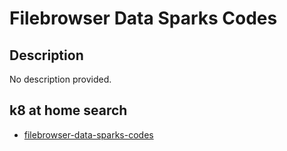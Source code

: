 # Filebrowser Data Sparks Codes

## Description

No description provided.

## k8 at home search

- [filebrowser-data-sparks-codes](https://nanne.dev/k8s-at-home-search/#/filebrowser-data-sparks-codes)
